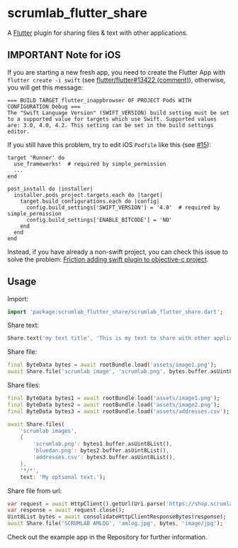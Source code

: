 # scrumlab_flutter_share

A [Flutter](https://flutter.io) plugin for sharing files & text with other applications.

## IMPORTANT Note for iOS
If you are starting a new fresh app, you need to create the Flutter App with `flutter create -i swift` (see [flutter/flutter#13422 (comment)](https://github.com/flutter/flutter/issues/13422#issuecomment-392133780)), otherwise, you will get this message:
```
=== BUILD TARGET flutter_inappbrowser OF PROJECT Pods WITH CONFIGURATION Debug ===
The "Swift Language Version" (SWIFT_VERSION) build setting must be set to a supported value for targets which use Swift. Supported values are: 3.0, 4.0, 4.2. This setting can be set in the build settings editor.
```

If you still have this problem, try to edit iOS `Podfile` like this (see [#15](https://github.com/pichillilorenzo/flutter_inappbrowser/issues/15)):
```
target 'Runner' do
  use_frameworks!  # required by simple_permission
  ...
end

post_install do |installer|
  installer.pods_project.targets.each do |target|
    target.build_configurations.each do |config|
      config.build_settings['SWIFT_VERSION'] = '4.0'  # required by simple_permission
      config.build_settings['ENABLE_BITCODE'] = 'NO'
    end
  end
end
```

Instead, if you have already a non-swift project, you can check this issue to solve the problem: [Friction adding swift plugin to objective-c project](https://github.com/flutter/flutter/issues/16049).

## Usage

Import:

```dart
import 'package:scrumlab_flutter_share/scrumlab_flutter_share.dart';
```

Share text:

```dart
Share.text('my text title', 'This is my text to share with other applications.', 'text/plain');
```

Share file:

```dart
final ByteData bytes = await rootBundle.load('assets/image1.png');
await Share.file('scrumlab image', 'scrumlab.png', bytes.buffer.asUint8List(), 'image/png', text: 'My optional text.');
```

Share files:

```dart
final ByteData bytes1 = await rootBundle.load('assets/image1.png');
final ByteData bytes2 = await rootBundle.load('assets/image2.png');
final ByteData bytes3 = await rootBundle.load('assets/addresses.csv');

await Share.files(
    'scrumlab images',
    {
        'scrumlab.png': bytes1.buffer.asUint8List(),
        'bluedan.png': bytes2.buffer.asUint8List(),
        'addresses.csv': bytes3.buffer.asUint8List(),
    },
    '*/*',
    text: 'My optional text.');
```

Share file from url:

```dart
var request = await HttpClient().getUrl(Uri.parse('https://shop.scrumlab.com.br/media/image/6f/8f/af/amlog_transport-berwachung.jpg'));
var response = await request.close();
Uint8List bytes = await consolidateHttpClientResponseBytes(response);
await Share.file('SCRUMLAB AMLOG', 'amlog.jpg', bytes, 'image/jpg');
```

Check out the example app in the Repository for further information.


